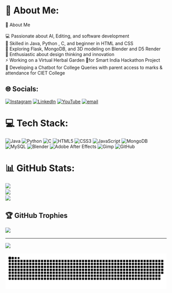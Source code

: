# 💫 About Me:
🚀 About Me<br><br>    💻 Passionate about AI, Editing, and software development<br>    🔧 Skilled in Java, Python , C, and beginner in HTML and CSS<br>    🌱 Exploring Flask, MongoDB, and 3D modeling on Blender and D5 Render<br>    🎨 Enthusiastic about design thinking and innovation<br>    ⚡ Working on a Virtual Herbal Garden 🌿for Smart India Hackathon Project <br>    🤖 Developing a Chatbot for College Queries with parent access to marks & attendance for CIET College


## 🌐 Socials:
[![Instagram](https://img.shields.io/badge/Instagram-%23E4405F.svg?logo=Instagram&logoColor=white)](https://instagram.com/sanjaysivan_m.k) [![LinkedIn](https://img.shields.io/badge/LinkedIn-%230077B5.svg?logo=linkedin&logoColor=white)](https://linkedin.com/in/sanjay-m-3a1426307) [![YouTube](https://img.shields.io/badge/YouTube-%23FF0000.svg?logo=YouTube&logoColor=white)](https://youtube.com/@UCr3wsnkcSvb_37G7TRNv7TQ) [![email](https://img.shields.io/badge/Email-D14836?logo=gmail&logoColor=white)](mailto:m.k.sanjaysivan@gmail.com) 

# 💻 Tech Stack:
![Java](https://img.shields.io/badge/java-%23ED8B00.svg?style=for-the-badge&logo=openjdk&logoColor=white) ![Python](https://img.shields.io/badge/python-3670A0?style=for-the-badge&logo=python&logoColor=ffdd54) ![C](https://img.shields.io/badge/c-%2300599C.svg?style=for-the-badge&logo=c&logoColor=white) ![HTML5](https://img.shields.io/badge/html5-%23E34F26.svg?style=for-the-badge&logo=html5&logoColor=white) ![CSS3](https://img.shields.io/badge/css3-%231572B6.svg?style=for-the-badge&logo=css3&logoColor=white) ![JavaScript](https://img.shields.io/badge/javascript-%23323330.svg?style=for-the-badge&logo=javascript&logoColor=%23F7DF1E) ![MongoDB](https://img.shields.io/badge/MongoDB-%234ea94b.svg?style=for-the-badge&logo=mongodb&logoColor=white) ![MySQL](https://img.shields.io/badge/mysql-4479A1.svg?style=for-the-badge&logo=mysql&logoColor=white) ![Blender](https://img.shields.io/badge/blender-%23F5792A.svg?style=for-the-badge&logo=blender&logoColor=white) ![Adobe After Effects](https://img.shields.io/badge/Adobe%20After%20Effects-9999FF.svg?style=for-the-badge&logo=Adobe%20After%20Effects&logoColor=white) ![Gimp](https://img.shields.io/badge/Gimp-657D8B?style=for-the-badge&logo=gimp&logoColor=FFFFFF) ![GitHub](https://img.shields.io/badge/github-%23121011.svg?style=for-the-badge&logo=github&logoColor=white)
# 📊 GitHub Stats:
![](https://github-readme-stats.vercel.app/api?username=SANJAYSIVAN&theme=dracula&hide_border=false&include_all_commits=false&count_private=true)<br/>
![](https://github-readme-streak-stats.herokuapp.com/?user=SANJAYSIVAN&theme=dracula&hide_border=false)<br/>
![](https://github-readme-stats.vercel.app/api/top-langs/?username=SANJAYSIVAN&theme=dracula&hide_border=false&include_all_commits=false&count_private=true&layout=compact)

## 🏆 GitHub Trophies
![](https://github-profile-trophy.vercel.app/?username=SANJAYSIVAN&theme=gruvbox&no-frame=false&no-bg=true&margin-w=4)

---
[![](https://visitcount.itsvg.in/api?id=SANJAYSIVAN&icon=0&color=0)](https://visitcount.itsvg.in)



<picture>
  <source media="(prefers-color-scheme: dark)" srcset="https://raw.githubusercontent.com/SANJAYSIVAN/SANJAYSIVAN/output/github-snake-dark.svg" />
  <source media="(prefers-color-scheme: light)" srcset="https://raw.githubusercontent.com/SANJAYSIVAN/SANJAYSIVAN/output/github-snake.svg" />
  <img alt="github-snake" src="https://raw.githubusercontent.com/SANJAYSIVAN/SANJAYSIVAN/output/github-snake.svg" />
</picture>
